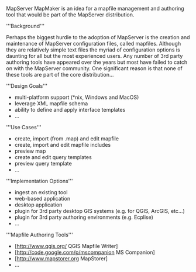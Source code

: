 MapServer MapMaker is an idea for a mapfile management and authoring tool that would be part of the MapServer distribution.                                                                                                                                                                                                                                                                                                                                                                                  
                                                                                                                                                                                                                                                                                                                                                                                                                                                                                                             
'''Background'''                                                                                                                                                                                                                                                                                                                                                                                                                                                                                             
                                                                                                                                                                                                                                                                                                                                                                                                                                                                                                             
Perhaps the biggest hurdle to the adoption of MapServer is the creation and maintenance of MapServer configuration files, called mapfiles. Although they are relatively simple text files the myriad of configuration options is daunting for all but the most experienced users. Any number of 3rd party authoring tools have appeared over the years but most have failed to catch on with the MapServer community. One significant reason is that none of these tools are part of the core distribution...
                                                                                                                                                                                                                                                                                                                                                                                                                                                                                                             
'''Design Goals'''                                                                                                                                                                                                                                                                                                                                                                                                                                                                                           
                                                                                                                                                                                                                                                                                                                                                                                                                                                                                                             
  * multi-platform support (*nix, Windows and MacOS)                                                                                                                                                                                                                                                                                                                                                                                                                                                         
  * leverage XML mapfile schema                                                                                                                                                                                                                                                                                                                                                                                                                                                                              
  * ability to define and apply interface templates                                                                                                                                                                                                                                                                                                                                                                                                                                                          
  * ...                                                                                                                                                                                                                                                                                                                                                                                                                                                                                                      
                                                                                                                                                                                                                                                                                                                                                                                                                                                                                                             
'''Use Cases'''                                                                                                                                                                                                                                                                                                                                                                                                                                                                                              
                                                                                                                                                                                                                                                                                                                                                                                                                                                                                                             
  * create, import (from .map) and edit mapfile                                                                                                                                                                                                                                                                                                                                                                                                                                                              
  * create, import and edit mapfile includes                                                                                                                                                                                                                                                                                                                                                                                                                                                                 
  * preview map                                                                                                                                                                                                                                                                                                                                                                                                                                                                                              
  * create and edit query templates                                                                                                                                                                                                                                                                                                                                                                                                                                                                          
  * preview query template                                                                                                                                                                                                                                                                                                                                                                                                                                                                                   
  * ...                                                                                                                                                                                                                                                                                                                                                                                                                                                                                                      
                                                                                                                                                                                                                                                                                                                                                                                                                                                                                                             
'''Implementation Options'''                                                                                                                                                                                                                                                                                                                                                                                                                                                                                 
                                                                                                                                                                                                                                                                                                                                                                                                                                                                                                             
  * ingest an existing tool                                                                                                                                                                                                                                                                                                                                                                                                                                                                                  
  * web-based application                                                                                                                                                                                                                                                                                                                                                                                                                                                                                    
  * desktop application                                                                                                                                                                                                                                                                                                                                                                                                                                                                                      
  * plugin for 3rd party desktop GIS systems (e.g. for QGIS, ArcGIS, etc...)                                                                                                                                                                                                                                                                                                                                                                                                                                 
  * plugin for 3rd party authoring environments (e.g. Ecplise)                                                                                                                                                                                                                                                                                                                                                                                                                                               
  * ...                                                                                                                                                                                                                                                                                                                                                                                                                                                                                                      
                                                                                                                                                                                                                                                                                                                                                                                                                                                                                                             
'''Mapfile Authoring Tools'''                                                                                                                                                                                                                                                                                                                                                                                                                                                                                
                                                                                                                                                                                                                                                                                                                                                                                                                                                                                                             
  * [http://www.qgis.org/ QGIS Mapfile Writer]                                                                                                                                                                                                                                                                                                                                                                                                                                                               
  * [http://code.google.com/p/mscompanion MS Companion]                                                                                                                                                                                                                                                                                                                                                                                                                                                      
  * [http://www.mapstorer.org MapStorer]                                                                                                                                                                                                                                                                                                                                                                                                                                                                     
  * ...                                                                                                                                                                                                                                                                                                                                                                                                                                                                                                      

